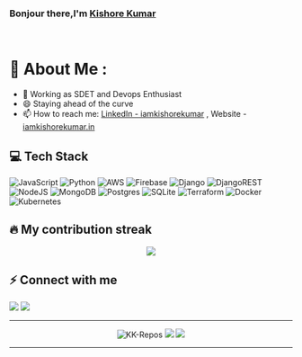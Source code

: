 ### Bonjour there,I'm [Kishore Kumar ](https://www.iamkishorekumar.in/)

<br/>

# 💫 About Me :
- 🔭 Working as SDET and Devops Enthusiast
- 😄 Staying ahead of the curve
- 📫 How to reach me: [LinkedIn - iamkishorekumar](https://www.linkedin.com/in/iamkishorekumar/) , Website - [iamkishorekumar.in](https://www.iamkishorekumar.in/)


## 💻 Tech Stack
![JavaScript](https://img.shields.io/badge/javascript-%23323330.svg?style=for-the-badge&logo=javascript&logoColor=%23F7DF1E)  ![Python](https://img.shields.io/badge/python-3670A0?style=for-the-badge&logo=python&logoColor=ffdd54) ![AWS](https://img.shields.io/badge/AWS-%23FF9900.svg?style=for-the-badge&logo=amazon-aws&logoColor=white) ![Firebase](https://img.shields.io/badge/firebase-%23039BE5.svg?style=for-the-badge&logo=firebase) ![Django](https://img.shields.io/badge/django-%23092E20.svg?style=for-the-badge&logo=django&logoColor=white) ![DjangoREST](https://img.shields.io/badge/DJANGO-REST-ff1709?style=for-the-badge&logo=django&logoColor=white&color=ff1709&labelColor=gray)![NodeJS](https://img.shields.io/badge/node.js-6DA55F?style=for-the-badge&logo=node.js&logoColor=white) ![MongoDB](https://img.shields.io/badge/MongoDB-%234ea94b.svg?style=for-the-badge&logo=mongodb&logoColor=white) ![Postgres](https://img.shields.io/badge/postgres-%23316192.svg?style=for-the-badge&logo=postgresql&logoColor=white) ![SQLite](https://img.shields.io/badge/sqlite-%2307405e.svg?style=for-the-badge&logo=sqlite&logoColor=white) ![Terraform](https://img.shields.io/badge/terraform-%235835CC.svg?style=for-the-badge&logo=terraform&logoColor=white) ![Docker](https://img.shields.io/badge/docker-%230db7ed.svg?style=for-the-badge&logo=docker&logoColor=white) ![Kubernetes](https://img.shields.io/badge/kubernetes-%230066CC.svg?style=for-the-badge&logo=kubernetes&logoColor=white)

## 🔥 My contribution streak

<p align="center">
  <a href="https://github.com/KK-Repos/github-readme-streak-stats">
    <img src="https://github-readme-streak-stats.herokuapp.com/?user=KK-Repos"/>
  </a>
</p>


## ⚡ Connect with me
<img src="https://img.shields.io/badge/contact@iamkishorekumar.in-%23D14836.svg?&style=for-the-badge&logo=gmail&logoColor=white" href="contact@iamkishorekumar.in">   <a href="https://www.linkedin.com/in/iamkishorekumar/"><img src="https://img.shields.io/badge/iamkishorekumar-%230077B5.svg?&style=for-the-badge&logo=linkedin&logoColor=white" ></a> 


------

<p align="center">
  <img src="https://komarev.com/ghpvc/?username=KK-Repos" alt="KK-Repos" />
    <a href="https://github.com/KK-Repos/"><img src="https://img.shields.io/github/followers/KK-Repos?style=flat-square?color=%234CC61E&label=GitHub%20Followers%20"/></a>
  <a href="https://github.com/KK-Repos/"><img src="https://img.shields.io/github/last-commit/KK-Repos/KK-Repos?style=flat-square?color=red&label=Last%20Updated%20"/></a>
</p>

-----
